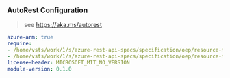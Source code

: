 ### AutoRest Configuration

> see https://aka.ms/autorest

``` yaml
azure-arm: true
require:
- /home/vsts/work/1/s/azure-rest-api-specs/specification/oep/resource-manager/readme.md
- /home/vsts/work/1/s/azure-rest-api-specs/specification/oep/resource-manager/readme.go.md
license-header: MICROSOFT_MIT_NO_VERSION
module-version: 0.1.0

```